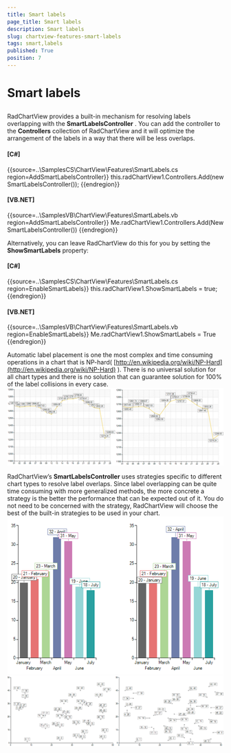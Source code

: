 ```yaml
---
title: Smart labels
page_title: Smart labels
description: Smart labels
slug: chartview-features-smart-labels
tags: smart,labels
published: True
position: 7
---
```


# Smart labels



## 

RadChartView provides a built-in mechanism for resolving labels overlapping with the __SmartLabelsController__ .
          You can add the controller to the __Controllers__ collection of RadChartView and it will optimize the arrangement of
          the labels in a way that there will be less overlaps.
        

#### __[C#]__

{{source=..\SamplesCS\ChartView\Features\SmartLabels.cs region=AddSmartLabelsController}}
	            this.radChartView1.Controllers.Add(new SmartLabelsController());
	{{endregion}}



#### __[VB.NET]__

{{source=..\SamplesVB\ChartView\Features\SmartLabels.vb region=AddSmartLabelsController}}
	        Me.radChartView1.Controllers.Add(New SmartLabelsController())
	{{endregion}}



Alternatively, you can leave RadChartView do this for you by setting the __ShowSmartLabels__ property:
        

#### __[C#]__

{{source=..\SamplesCS\ChartView\Features\SmartLabels.cs region=EnableSmartLabels}}
	            this.radChartView1.ShowSmartLabels = true;
	{{endregion}}



#### __[VB.NET]__

{{source=..\SamplesVB\ChartView\Features\SmartLabels.vb region=EnableSmartLabels}}
	        Me.radChartView1.ShowSmartLabels = True
	{{endregion}}



Automatic label placement is one the most complex and time consuming operations in a chart that is NP-hard(
          [http://en.wikipedia.org/wiki/NP-Hard](http://en.wikipedia.org/wiki/NP-Hard)
          ).
          There is no universal solution for all chart types and there is no solution that can guarantee solution for 100% of the label collisions in every case.
        ![chartview-features-smart-labels 001](images/chartview-features-smart-labels001.png)

RadChartView’s __SmartLabelsController__ uses strategies specific to different chart types to resolve label overlaps. 
          Since label overlapping can be quite time consuming with more generalized methods, the more concrete a strategy is the better the performance 
          that can be expected out of it. You do not need to be concerned with the strategy, RadChartView will choose the best of the built-in strategies 
          to be used in your chart.
        ![chartview-features-smart-labels 002](images/chartview-features-smart-labels002.png)![chartview-features-smart-labels 003](images/chartview-features-smart-labels003.png)
